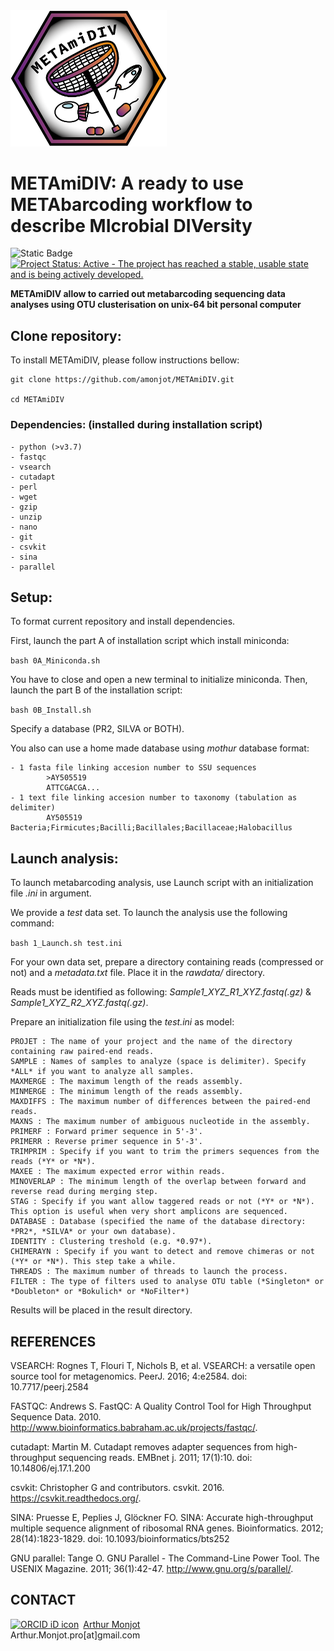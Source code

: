 <img src="logo_METAmiDIV.png" alt="drawing" width="250"/>

# **METAmiDIV: A ready to use METAbarcoding workflow to describe MIcrobial DIVersity**

![Static Badge](https://img.shields.io/badge/Code-Shell-8A2BE2)
[![Project Status: Active - The project has reached a stable, usable state and is being actively developed.](http://www.repostatus.org/badges/latest/active.svg)](http://www.repostatus.org/#active)

**METAmiDIV allow to carried out metabarcoding sequencing data analyses using OTU clusterisation on unix-64 bit personal computer**

## **Clone repository:**

To install METAmiDIV, please follow instructions bellow:

```
git clone https://github.com/amonjot/METAmiDIV.git

cd METAmiDIV
```

### **Dependencies: (installed during installation script)**

    - python (>v3.7)
    - fastqc
    - vsearch
    - cutadapt
    - perl
    - wget
    - gzip
    - unzip
    - nano
    - git
    - csvkit
    - sina
    - parallel

## **Setup:**

To format current repository and install dependencies. 

First, launch the part A of installation script which install miniconda:

`bash 0A_Miniconda.sh`

You have to close and open a new terminal to initialize miniconda. Then, launch the part B of the installation script: 

`bash 0B_Install.sh`

Specify a database (PR2, SILVA or BOTH).

You also can use a home made database using *mothur* database format:

    - 1 fasta file linking accesion number to SSU sequences
            >AY505519
            ATTCGACGA...
    - 1 text file linking accesion number to taxonomy (tabulation as delimiter)
            AY505519    Bacteria;Firmicutes;Bacilli;Bacillales;Bacillaceae;Halobacillus

## **Launch analysis:**

To launch metabarcoding analysis, use Launch script with an initialization file *.ini* in argument.

We provide a *test* data set. To launch the analysis use the following command:

`bash 1_Launch.sh test.ini`

For your own data set, prepare a directory containing reads (compressed or not) and a *metadata.txt* file. Place it in the *rawdata/* directory.

Reads must be identified as following: *Sample1_XYZ_R1_XYZ.fastq(.gz)* & *Sample1_XYZ_R2_XYZ.fastq(.gz)*.

Prepare an initialization file using the *test.ini* as model:

    PROJET : The name of your project and the name of the directory containing raw paired-end reads.
    SAMPLE : Names of samples to analyze (space is delimiter). Specify *ALL* if you want to analyze all samples.
    MAXMERGE : The maximum length of the reads assembly.
    MINMERGE : The minimum length of the reads assembly.
    MAXDIFFS : The maximum number of differences between the paired-end reads.
    MAXNS : The maximum number of ambiguous nucleotide in the assembly.
    PRIMERF : Forward primer sequence in 5'-3'.
    PRIMERR : Reverse primer sequence in 5'-3'.
    TRIMPRIM : Specify if you want to trim the primers sequences from the reads (*Y* or *N*).
    MAXEE : The maximum expected error within reads.
    MINOVERLAP : The minimum length of the overlap between forward and reverse read during merging step.
    STAG : Specify if you want allow taggered reads or not (*Y* or *N*). This option is useful when very short amplicons are sequenced.
    DATABASE : Database (specified the name of the database directory: *PR2*, *SILVA* or your own database).
    IDENTITY : Clustering treshold (e.g. *0.97*).
    CHIMERAYN : Specify if you want to detect and remove chimeras or not (*Y* or *N*). This step take a while.
    THREADS : The maximum number of threads to launch the process.
    FILTER : The type of filters used to analyse OTU table (*Singleton* or *Doubleton* or *Bokulich* or *NoFilter*)

Results will be placed in the result directory.

## REFERENCES

VSEARCH: Rognes T, Flouri T, Nichols B, et al. VSEARCH: a versatile open source tool for metagenomics. PeerJ. 2016; 4:e2584. doi: 10.7717/peerj.2584

FASTQC: Andrews S. FastQC:  A Quality Control Tool for High Throughput Sequence Data. 2010. http://www.bioinformatics.babraham.ac.uk/projects/fastqc/.

cutadapt: Martin M. Cutadapt removes adapter sequences from high-throughput sequencing reads. EMBnet j. 2011; 17(1):10. doi: 10.14806/ej.17.1.200

csvkit: Christopher G and contributors. csvkit. 2016. https://csvkit.readthedocs.org/.

SINA: Pruesse E, Peplies J, Glöckner FO. SINA: Accurate high-throughput multiple sequence alignment of ribosomal RNA genes. Bioinformatics. 2012; 28(14):1823-1829. doi: 10.1093/bioinformatics/bts252

GNU parallel: Tange O. GNU Parallel - The Command-Line Power Tool. The USENIX Magazine. 2011; 36(1):42-47. http://www.gnu.org/s/parallel/.



## CONTACT
<div itemscope itemtype="https://schema.org/Person"><a itemprop="sameAs" content="https://orcid.org/0000-0002-6978-4785" href="https://orcid.org/0000-0002-6978-4785" target="orcid.widget" rel="noopener noreferrer" style="vertical-align:top;"><img src="https://orcid.org/sites/default/files/images/orcid_16x16.png" style="width:1em;margin-right:.5em;" alt="ORCID iD icon">Arthur Monjot</a></div>
Arthur.Monjot.pro[at]gmail.com
